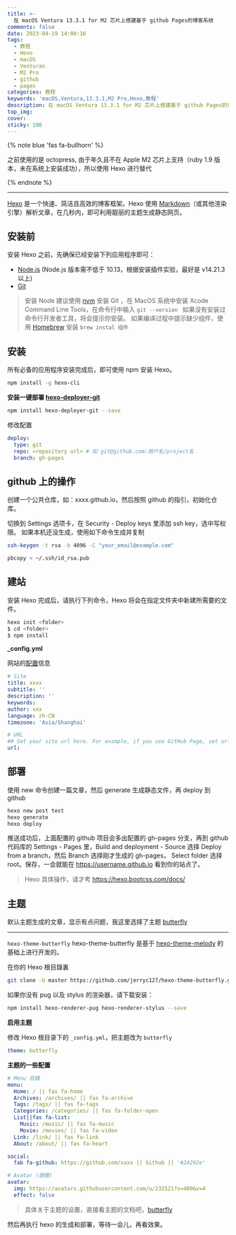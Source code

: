 ```yaml
---
title: >-
  在 macOS Ventura 13.3.1 for M2 芯片上搭建基于 github Pages的博客系统
comments: false
date: 2023-04-19 14:00:16
tags:
  - 教程
  - Hexo
  - macOS
  - Venturan
  - M2 Pro
  - github
  - pages
categories: 教程
keywords: 'macOS,Ventura,13.3.1,M2 Pro,Hexo,教程'
description: 在 macOS Ventura 13.3.1 for M2 芯片上搭建基于 github Pages的博客系统
top_img:
cover:
sticky: 100
---
```


{% note blue 'fas fa-bullhorn' %}

 之前使用的是 octopress, 由于年久且不在 Apple M2 芯片上支持（ruby 1.9 版本，未在系统上安装成功），所以使用 Hexo 进行替代

{% endnote %}

***

[Hexo](https://hexo.bootcss.com/) 是一个快速、简洁且高效的博客框架。Hexo 使用 [Markdown](http://daringfireball.net/projects/markdown/)（或其他渲染引擎）解析文章，在几秒内，即可利用靓丽的主题生成静态网页。

## 安装前

安装 Hexo 之前，先确保已经安装下列应用程序即可：
* [Node.js](http://nodejs.org/) (Node.js 版本需不低于 10.13，根据安装插件实验，最好是 v14.21.3 以上)
* [Git](http://git-scm.com/)

> 安装 Node 建议使用 [nvm](https://github.com/nvm-sh/nvm)
> 安装 Git ，在 MacOS 系统中安装  Xcode Command Line Tools，在命令行中输入 `git --version ` 如果没有安装过命令行开发者工具，将会提示你安装。
> 如果编译过程中提示缺少组件，使用 [Homebrew](https://brew.sh/) 安装 `brew instal 组件`

## 安装

所有必备的应用程序安装完成后，即可使用 npm 安装 Hexo。
```bash
npm install -g hexo-cli
```

**安装一键部署 [hexo-deployer-git](https://github.com/hexojs/hexo-deployer-git)**

```bash
npm install hexo-deployer-git --save
```

修改配置
```yaml
deploy:
  type: git
  repo: <repository url> # 如 git@github.com:用户名/project名
  branch: gh-pages
```

## github 上的操作

创建一个公共仓库，如：xxxx.github.io，然后按照 github 的指引，初始化仓库。

切换到 Settings 选项卡，在 Security - Deploy keys 里添加 ssh key，选中写权限。
如果本机还没生成，使用如下命令生成并复制 
```bash
ssh-keygen -t rsa -b 4096 -C "your_email@example.com"

pbcopy < ~/.ssh/id_rsa.pub
```

## 建站

安装 Hexo 完成后，请执行下列命令，Hexo 将会在指定文件夹中新建所需要的文件。
```bash
hexo init <folder>
$ cd <folder>
$ npm install
```

**_config.yml**

网站的[配置](https://hexo.bootcss.com/docs/configuration.html)信息
```yaml
# Site
title: xxxx
subtitle: ''
description: ''
keywords:
author: xxx
language: zh-CN
timezone: 'Asia/Shanghai'

# URL
## Set your site url here. For example, if you use GitHub Page, set url as 'https://username.github.io'
url: 
```

## 部署

使用 new 命令创建一篇文章，然后 generate 生成静态文件，再 deploy 到 github

```bash
hexo new post test
hexo generate
hexo deploy
```

推送成功后，上面配置的 github 项目会多出配置的 gh-pages 分支，再到 github 代码库的 Settings - Pages 里，Build and deployment - Source 选择 Deploy from a branch，然后 Branch 选择刚才生成的 gh-pages，
Select folder 选择 root。保存，一会就能在 https://username.github.io 看到你的站点了。

> Hexo 具体操作，请才考 https://hexo.bootcss.com/docs/

## 主题

默认主题生成的文章，显示有点问题，我这里选择了主题 [butterfly](https://github.com/jerryc127/hexo-theme-butterfly)

*** 

`hexo-theme-butterfly` hexo-theme-butterfly 是基于 [hexo-theme-melody](https://github.com/Molunerfinn/hexo-theme-melody) 的基础上进行开发的。

在你的 Hexo 根目錄裏

```bash
git clone -b master https://github.com/jerryc127/hexo-theme-butterfly.git themes/butterfly
```

如果你没有 pug 以及 stylus 的渲染器，请下载安装：
```bash
npm install hexo-renderer-pug hexo-renderer-stylus --save
```

**启用主题**

修改 Hexo 根目录下的 `_config.yml`，把主题改为 `butterfly`
```yaml
theme: butterfly
```

**主题的一些配置**

```yaml
# Menu 目錄
menu:
  Home: / || fas fa-home
  Archives: /archives/ || fas fa-archive
  Tags: /tags/ || fas fa-tags
  Categories: /categories/ || fas fa-folder-open
  List||fas fa-list:
    Music: /music/ || fas fa-music
    Movie: /movies/ || fas fa-video
  Link: /link/ || fas fa-link
  About: /about/ || fas fa-heart

social:
  fab fa-github: https://github.com/xxxx || Github || '#24292e'  

# Avatar (頭像)
avatar:
  img: https://avatars.githubusercontent.com/u/232521?s=400&v=4
  effect: false
```

> 具体关于主题的设置，直接看主题的文档吧，[butterfly](https://butterfly.js.org/posts/21cfbf15/)

然后再执行 hexo 的生成和部署，等待一会儿，再看效果。